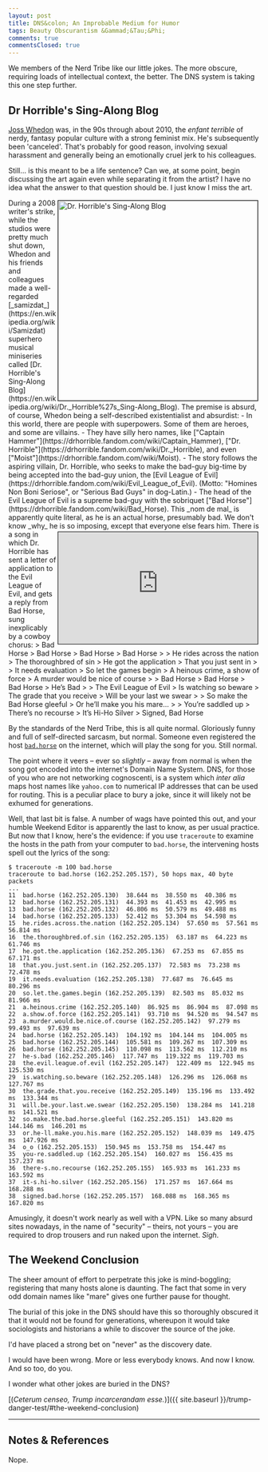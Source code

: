 ```yaml
---
layout: post
title: DNS&colon; An Improbable Medium for Humor
tags: Beauty Obscurantism &Gammad;&Tau;&Phi;
comments: true
commentsClosed: true
---
```


We members of the Nerd Tribe like our little jokes.  The more obscure, requiring loads of
intellectual context, the better.  The DNS system is taking this one step further.  


## Dr Horrible's Sing-Along Blog  

[Joss Whedon](https://en.wikipedia.org/wiki/Joss_Whedon) was, in the 90s through about
2010, the _enfant terrible_ of nerdy, fantasy popular culture with a strong feminist mix.
He's subsequently been 'canceled'. That's probably for good reason, involving sexual
harassment and generally being an emotionally cruel jerk to his colleagues.  

Still&hellip; is this meant to be a life sentence?  Can we, at some point, begin
discussing the art again even while separating it from the artist?  I have no idea what
the answer to that question should be.  I just know I miss the art.  

<img src="{{ site.baseurl }}/images/2024-05-02-bad-horse-Doctor_Horrible_Banner.jpg" width="400" height="400" alt="Dr. Horrible's Sing-Along Blog" title="Dr. Horrible's Sing-Along Blog" style="float: right; margin: 3px 3px 3px 3px; border: 1px solid #000000;">
During a 2008 writer's strike, while the studios were pretty much shut down, Whedon and
his friends and colleagues made a well-regarded [_samizdat_](https://en.wikipedia.org/wiki/Samizdat)
superhero musical miniseries called
[Dr. Horrible's Sing-Along Blog](https://en.wikipedia.org/wiki/Dr._Horrible%27s_Sing-Along_Blog).
The premise is absurd, of course, Whedon being a self-described existentialist and
absurdist:  
- In this world, there are people with superpowers.  Some of them are heroes, and some are
  villains.  
- They have silly hero names, like
  ["Captain Hammer"](https://drhorrible.fandom.com/wiki/Captain_Hammer),
  ["Dr. Horrible"](https://drhorrible.fandom.com/wiki/Dr._Horrible), and even
  ["Moist"](https://drhorrible.fandom.com/wiki/Moist).  
- The story follows the aspiring villain, Dr. Horrible, who seeks to make the bad-guy
  big-time by being accepted into the bad-guy union, the
  [Evil League of Evil](https://drhorrible.fandom.com/wiki/Evil_League_of_Evil).  (Motto:
  "Homines Non Boni Seriose", or "Serious Bad Guys" in dog-Latin.)   
- The head of the Evil League of Evil is a supreme bad-guy with the sobriquet
  ["Bad Horse"](https://drhorrible.fandom.com/wiki/Bad_Horse).  This _nom de mal_ is
  apparently quite literal, as he is an actual horse, presumably bad.  We don't know _why_ he is
  so imposing, except that everyone else fears him.  
  
<iframe width="400" height="224" src="https://www.youtube.com/embed/VNhhz1yYk2U?si=BxEDTrquesaRC_sZ" allow="accelerometer; encrypted-media; gyroscope; picture-in-picture" allowfullscreen style="float: right; margin: 3px 3px 3px 3px; border: 1px solid #000000;"></iframe>
There is a song in which Dr. Horrible has sent a letter of application to the Evil League
of Evil, and gets a reply from Bad Horse, sung inexplicably by a cowboy chorus:  
> Bad Horse  
> Bad Horse  
> Bad Horse  
> Bad Horse  
>   
> He rides across the nation  
> The thoroughbred of sin  
> He got the application  
> That you just sent in  
>   
> It needs evaluation  
> So let the games begin  
> A heinous crime, a show of force  
> A murder would be nice of course  
>   
> Bad Horse  
> Bad Horse  
> Bad Horse  
> He’s Bad  
>   
> The Evil League of Evil  
> Is watching so beware  
> The grade that you receive  
> Will be your last we swear  
>   
> So make the Bad Horse gleeful  
> Or he’ll make you his mare...  
>   
> You’re saddled up  
> There’s no recourse  
> It’s Hi-Ho Silver  
> Signed, Bad Horse  

By the standards of the Nerd Tribe, this is all quite normal.  Gloriously funny and full
of self-directed sarcasm, but normal.  Someone even registered the host 
[`bad.horse`](https://www.bad.horse/) on the internet, which will play the song for you.
Still normal.  

The point where it veers &ndash; ever so _slightly_ &ndash; away from normal is when the
song got encoded into the internet's Domain Name System.  DNS, for those of you who are
not networking cognoscenti, is a system which _inter alia_ maps host names like `yahoo.com` to
numerical IP addresses that can be used for routing.  This is a peculiar place to bury a
joke, since it will likely not be exhumed for generations.  

Well, that last bit is false.  A number of wags have pointed this out, and your humble
Weekend Editor is apparently the last to know, as per usual practice.  But now that I
know, here's the evidence: if you use `traceroute` to examine the hosts in the path from
your computer to `bad.horse`, the intervening hosts spell out the lyrics of the song:  

```
$ traceroute -m 100 bad.horse
traceroute to bad.horse (162.252.205.157), 50 hops max, 40 byte packets
...
11  bad.horse (162.252.205.130)  38.644 ms  38.550 ms  40.386 ms
12  bad.horse (162.252.205.131)  44.393 ms  41.453 ms  42.995 ms
13  bad.horse (162.252.205.132)  46.806 ms  50.579 ms  49.488 ms
14  bad.horse (162.252.205.133)  52.412 ms  53.304 ms  54.598 ms
15  he.rides.across.the.nation (162.252.205.134)  57.650 ms  57.561 ms  56.814 ms
16  the.thoroughbred.of.sin (162.252.205.135)  63.187 ms  64.223 ms  61.746 ms
17  he.got.the.application (162.252.205.136)  67.253 ms  67.855 ms  67.171 ms
18  that.you.just.sent.in (162.252.205.137)  72.583 ms  73.238 ms  72.478 ms
19  it.needs.evaluation (162.252.205.138)  77.687 ms  76.645 ms  80.296 ms
20  so.let.the.games.begin (162.252.205.139)  82.503 ms  85.032 ms  81.966 ms
21  a.heinous.crime (162.252.205.140)  86.925 ms  86.904 ms  87.098 ms
22  a.show.of.force (162.252.205.141)  93.710 ms  94.520 ms  94.547 ms
23  a.murder.would.be.nice.of.course (162.252.205.142)  97.279 ms  99.493 ms  97.639 ms
24  bad.horse (162.252.205.143)  104.192 ms  104.144 ms  104.005 ms
25  bad.horse (162.252.205.144)  105.581 ms  109.267 ms  107.309 ms
26  bad.horse (162.252.205.145)  110.098 ms  113.562 ms  112.210 ms
27  he-s.bad (162.252.205.146)  117.747 ms  119.322 ms  119.703 ms
28  the.evil.league.of.evil (162.252.205.147)  122.409 ms  122.945 ms  125.530 ms
29  is.watching.so.beware (162.252.205.148)  126.296 ms  126.068 ms  127.767 ms
30  the.grade.that.you.receive (162.252.205.149)  135.196 ms  133.492 ms  133.344 ms
31  will.be.your.last.we.swear (162.252.205.150)  138.284 ms  141.218 ms  141.521 ms
32  so.make.the.bad.horse.gleeful (162.252.205.151)  143.820 ms  144.146 ms  146.201 ms
33  or.he-ll.make.you.his.mare (162.252.205.152)  148.039 ms  149.475 ms  147.926 ms
34  o_o (162.252.205.153)  150.945 ms  153.758 ms  154.447 ms
35  you-re.saddled.up (162.252.205.154)  160.027 ms  156.435 ms  157.237 ms
36  there-s.no.recourse (162.252.205.155)  165.933 ms  161.233 ms  163.592 ms
37  it-s.hi-ho.silver (162.252.205.156)  171.257 ms  167.664 ms  168.288 ms
38  signed.bad.horse (162.252.205.157)  168.088 ms  168.365 ms  167.820 ms
```

Amusingly, it doesn't work nearly as well with a VPN.  Like so many absurd sites nowadays,
in the name of "security" &ndash; theirs, not yours &ndash; you are required to drop trousers
and run naked upon the internet.  _Sigh_.  

## The Weekend Conclusion  

The sheer amount of effort to perpetrate this joke is mind-boggling; registering that many
hosts alone is daunting.  The fact that some in very odd domain names like "mare" gives
one further pause for thought.  

The burial of this joke in the DNS should have this so thoroughly obscured it that it would
not be found for generations, whereupon it would take sociologists and historians a while
to discover the source of the joke.  

I'd have placed a strong bet on "never" as the discovery date.  

I would have been wrong.  More or less everybody knows.  And now I know.  And so too, do you.  

I wonder what other jokes are buried in the DNS?  

[(_Ceterum censeo, Trump incarcerandam esse._)]({{ site.baseurl }}/trump-danger-test/#the-weekend-conclusion)  

---

## Notes &amp; References  

<!--
<sup id="fn1a">[[1]](#fn1)</sup>

<a id="fn1">1</a>: ***, ["***"](***), *** DOI: [***](***). [↩](#fn1a)  

<a href="{{ site.baseurl }}/images/***">
  <img src="{{ site.baseurl }}/images/***" width="400" height="***" alt="***" title="***" style="float: right; margin: 3px 3px 3px 3px; border: 1px solid #000000;">
</a>

<a href="***">
  <img src="{{ site.baseurl }}/images/***" width="550" height="***" alt="***" title="***" style="margin: 3px 3px 3px 3px; border: 1px solid #000000;">
</a>

<iframe width="400" height="224" src="***" allow="accelerometer; encrypted-media; gyroscope; picture-in-picture" allowfullscreen style="float: right; margin: 3px 3px 3px 3px; border: 1px solid #000000;"></iframe>

-->

Nope.  
